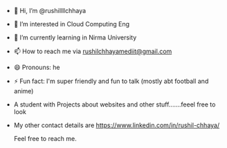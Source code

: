 - 👋 Hi, I’m @rushillllchhaya
- 👀 I’m interested in Cloud Computing Eng
- 🌱 I’m currently learning in Nirma University
- 📫 How to reach me via rushilchhayamediit@gmail.com
- 😄 Pronouns: he
- ⚡ Fun fact: I'm super friendly and fun to talk (mostly abt football and anime)
- A student with Projects about websites and other stuff.......feeel free to look
- My other contact details are
    https://www.linkedin.com/in/rushil-chhaya/

    Feel free to reach me.

<!---
rushillllchhaya/rushillllchhaya is a ✨ special ✨ repository because its `README.md` (this file) appears on your GitHub profile.
You can click the Preview link to take a look at your changes.
--->
